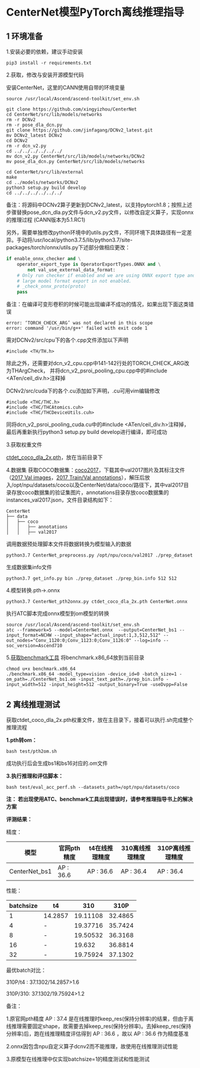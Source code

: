#  CenterNet模型PyTorch离线推理指导

## 1 环境准备

1.安装必要的依赖，建议手动安装

```
pip3 install -r requirements.txt
```

2.获取，修改与安装开源模型代码

安装CenterNet，这里的CANN使用自带的环境变量

```
source /usr/local/Ascend/ascend-toolkit/set_env.sh

git clone https://github.com/xingyizhou/CenterNet
cd CenterNet/src/lib/models/networks
rm -r DCNv2
rm -r pose_dla_dcn.py
git clone https://github.com/jinfagang/DCNv2_latest.git
mv DCNv2_latest DCNv2
cd DCNv2
rm -r dcn_v2.py
cd ../../../../../../
mv dcn_v2.py CenterNet/src/lib/models/networks/DCNv2
mv pose_dla_dcn.py CenterNet/src/lib/models/networks

cd CenterNet/src/lib/external
make
cd ../models/networks/DCNv2
python3 setup.py build develop
cd ../../../../../../
```

备注：将源码中DCNv2算子更新到DCNv2_latest，以支持pytorch1.8；按照上述步骤替换pose_dcn_dla.py文件与dcn_v2.py文件，以修改自定义算子，实现onnx的推理过程 (CANN版本为5.1.RC1)

另外，需要单独修改python环境中的utils.py文件，不同环境下具体路径有一定差异。手动将/usr/local/python3.7.5/lib/python3.7/site-packages/torch/onnx/utils.py下述部分做相应更改：

```python
if enable_onnx_checker and \
    operator_export_type is OperatorExportTypes.ONNX and \
        not val_use_external_data_format:
    # Only run checker if enabled and we are using ONNX export type and
    # large model format export in not enabled.
    # _check_onnx_proto(proto)
    pass
```
备注：在编译可变形卷积的时候可能出现编译不成功的情况，如果出现下面这类错误
```
error: ‘TORCH_CHECK_ARG’ was not declared in this scope
error: command '/usr/bin/g++' failed with exit code 1
```
需对DCNv2/src/cpu下的各个.cpp文件添加以下声明
```
#include <TH/TH.h>
```
除此之外，还需要对dcn_v2_cpu.cpp中141-142行处的TORCH_CHECK_ARG改为THArgCheck，
并将dcn_v2_psroi_pooling_cpu.cpp中的#include <ATen/ceil_div.h>注释掉

DCNv2/src/cuda下的各个.cu添加如下声明，.cu可用vim编辑修改
```
#include <THC/THC.h>
#include <THC/THCAtomics.cuh>
#include <THC/THCDeviceUtils.cuh>
```
同将dcn_v2_psroi_pooling_cuda.cu中的#include <ATen/ceil_div.h>注释掉，最后再重新执行python3 setup.py build develop进行编译，即可成功

3.获取权重文件

[ctdet_coco_dla_2x.pth](https://drive.google.com/open?id=1pl_-ael8wERdUREEnaIfqOV_VF2bEVRT)，放在当前目录下

4.数据集
获取COCO数据集：[coco2017](https://cocodataset.org/#download)，下载其中val2017图片及其标注文件（[2017 Val images](http://images.cocodataset.org/zips/val2017.zip)，[2017 Train/Val annotations](http://images.cocodataset.org/annotations/annotations_trainval2017.zip)），解压后放入/opt/npu/datasets/coco以及CenterNet/data/coco/路径下，其中val2017目录存放coco数据集的验证集图片，annotations目录存放coco数据集的instances_val2017.json，文件目录结构如下：

```
CenterNet
├── data
│   ├── coco
│   │   ├── annotations
│   │   ├── val2017
```
调用数据预处理脚本文件将数据转换为模型输入的数据
```
python3.7 CenterNet_preprocess.py /opt/npu/coco/val2017 ./prep_dataset
```

生成数据集info文件
```
python3.7 get_info.py bin ./prep_dataset ./prep_bin.info 512 512
```


4.模型转换.pth->.onnx
```
python3.7 CenterNet_pth2onnx.py ctdet_coco_dla_2x.pth CenterNet.onnx
```
执行ATC脚本完成onnx模型到om模型的转换

```
source /usr/local/Ascend/ascend-toolkit/set_env.sh
atc --framework=5 --model=CenterNet.onnx  --output=CenterNet_bs1 --input_format=NCHW --input_shape="actual_input:1,3,512,512" --out_nodes="Conv_1120:0;Conv_1123:0;Conv_1126:0" --log=info --soc_version=Ascend710
```
5.[获取benchmark工具](https://support.huawei.com/enterprise/zh/ascend-computing/cann-pid-251168373/software/)
将benchmark.x86_64放到当前目录
```
chmod u+x benchmark.x86_64
./benchmark.x86_64 -model_type=vision -device_id=0 -batch_size=1 -om_path=./CenterNet_bs1.om -input_text_path=./prep_bin.info -input_width=512 -input_height=512 -output_binary=True -useDvpp=False
```
## 2 离线推理测试

获取ctdet_coco_dla_2x.pth权重文件，放在主目录下，接着可以执行.sh完成整个推理流程

**1.pth转om：**

```
bash test/pth2om.sh
```
成功执行后会生成bs1和bs16对应的.om文件

**3.执行推理和评估脚本：**
```
bash test/eval_acc_perf.sh --datasets_path=/opt/npu/datasets/coco
```
**注： 若出现使用ATC、benchmark工具出现错误时，请参考推理指导书上的解决方案**

**评测结果：**

精度：

| 模型          | 官网pth精度 | t4在线推理精度| 310离线推理精度 | 310P离线推理精度  |
| ------------- | ----------- | -------------| -------- | -------- |
| CenterNet_bs1 | AP : 36.6   | AP : 36.6     | AP : 36.4 | AP : 36.4  |

性能：

| batchsize     | t4 | 310|  310P  |
| ------------- | ----------- | --------------- | -------- |
| 1 | 14.2857   | 19.11108       | 32.4865
| 4 | -   | 19.37716      | 35.7424
| 8 | -   | 19.50532       | 36.3168
| 16 | -   | 19.632       | 36.8814
| 32 | -   | 19.75924       | 37.1302

最优batch对比：

310P/t4 : 37.1302/14.2857>1.6 

310P/310: 37.1302/19.75924>1.2

备注：

1.原官网pth精度 AP : 37.4 是在线推理时keep_res(保持分辨率)的结果，但由于离线推理需要固定shape，故需要去掉keep_res(保持分辨率)。去掉keep_res(保持分辨率)后，跑在线推理精度评估得到  AP : 36.6 ，故以 AP : 36.6 作为精度基准

2.onnx因包含npu自定义算子dcnv2而不能推理，故使用在线推理测试性能

3.原模型在线推理中仅实现batchsize=1的精度测试和性能测试

